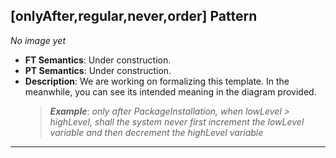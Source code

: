## [onlyAfter,regular,never,order] Pattern
_No image yet_
 * **FT Semantics**: Under construction.
 * **PT Semantics**: Under construction.
 * **Description**: We are working on formalizing this template. In the meanwhile, you can see its intended meaning in the diagram provided.
   > **_Example_**: _only after PackageInstallation,  when lowLevel > highLevel, shall the system  never first  increment the lowLevel variable and then  decrement the highLevel variable_   
***
